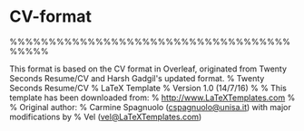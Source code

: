 # CV-format

%%%%%%%%%%%%%%%%%%%%%%%%%%%%%%%%%%%%%%%%%

This format is based on the CV format in Overleaf, originated from Twenty Seconds Resume/CV and Harsh Gadgil's updated format.
% Twenty Seconds Resume/CV
% LaTeX Template
% Version 1.0 (14/7/16)
%
% This template has been downloaded from:
% http://www.LaTeXTemplates.com
%
% Original author:
% Carmine Spagnuolo (cspagnuolo@unisa.it) with major modifications by 
% Vel (vel@LaTeXTemplates.com)
